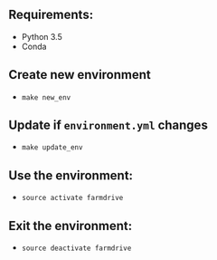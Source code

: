 ## Requirements:
 - Python 3.5
 - Conda

## Create new environment
 - `make new_env`

## Update if `environment.yml` changes
 - `make update_env`

## Use the environment:
 - `source activate farmdrive`

## Exit the environment:
 - `source deactivate farmdrive`
